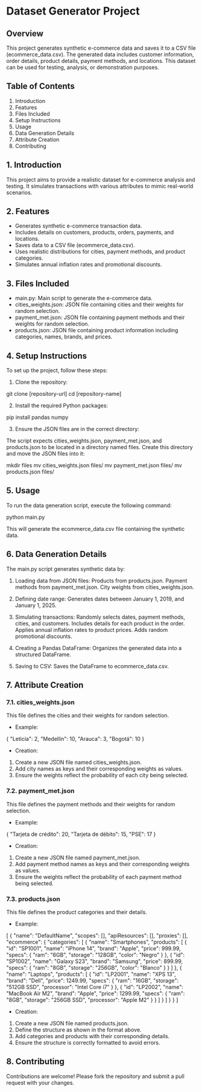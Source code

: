 # Dataset Generator Project

## Overview

This project generates synthetic e-commerce data and saves it to a CSV file (ecommerce_data.csv). The generated data includes customer information, order details, product details, payment methods, and locations. This dataset can be used for testing, analysis, or demonstration purposes.

## Table of Contents

1. Introduction
2. Features
3. Files Included
4. Setup Instructions
5. Usage
6. Data Generation Details
7. Attribute Creation
8. Contributing

## 1. Introduction

This project aims to provide a realistic dataset for e-commerce analysis and testing. It simulates transactions with various attributes to mimic real-world scenarios.

## 2. Features

* Generates synthetic e-commerce transaction data.
* Includes details on customers, products, orders, payments, and locations.
* Saves data to a CSV file (ecommerce_data.csv).
* Uses realistic distributions for cities, payment methods, and product categories.
* Simulates annual inflation rates and promotional discounts.

## 3. Files Included

* main.py: Main script to generate the e-commerce data.
* cities_weights.json: JSON file containing cities and their weights for random selection.
* payment_met.json: JSON file containing payment methods and their weights for random selection.
* products.json: JSON file containing product information including categories, names, brands, and prices.

## 4. Setup Instructions

To set up the project, follow these steps:

1. Clone the repository:

git clone [repository-url]
cd [repository-name]

2. Install the required Python packages:

pip install pandas numpy

3. Ensure the JSON files are in the correct directory:

The script expects cities_weights.json, payment_met.json, and products.json to be located in a directory named files. Create this directory and move the JSON files into it:

mkdir files
mv cities_weights.json files/
mv payment_met.json files/
mv products.json files/

## 5. Usage

To run the data generation script, execute the following command:

python main.py

This will generate the ecommerce_data.csv file containing the synthetic data.

## 6. Data Generation Details

The main.py script generates synthetic data by:

1. Loading data from JSON files:
Products from products.json.
Payment methods from payment_met.json.
City weights from cities_weights.json.

2. Defining date range:
Generates dates between January 1, 2019, and January 1, 2025.

3. Simulating transactions:
Randomly selects dates, payment methods, cities, and customers.
Includes details for each product in the order.
Applies annual inflation rates to product prices.
Adds random promotional discounts.

4. Creating a Pandas DataFrame:
Organizes the generated data into a structured DataFrame.

5. Saving to CSV:
Saves the DataFrame to ecommerce_data.csv.

## 7. Attribute Creation

### 7.1. cities_weights.json

This file defines the cities and their weights for random selection.

* Example:

{
"Leticia": 2,
"Medellín": 10,
"Arauca": 3,
"Bogotá": 10
}

* Creation:
1. Create a new JSON file named cities_weights.json.
2. Add city names as keys and their corresponding weights as values.
3. Ensure the weights reflect the probability of each city being selected.

### 7.2. payment_met.json

This file defines the payment methods and their weights for random selection.

* Example:

{
"Tarjeta de crédito": 20,
"Tarjeta de débito": 15,
"PSE": 17
}

* Creation:
1. Create a new JSON file named payment_met.json.
2. Add payment method names as keys and their corresponding weights as values.
3. Ensure the weights reflect the probability of each payment method being selected.

### 7.3. products.json

This file defines the product categories and their details.

* Example:

[
{
"name": "DefaultName",
"scopes": [],
"apiResources": [],
"proxies": [],
"ecommerce": {
"categories": [
{
"name": "Smartphones",
"products": [
{
"id": "SP1001",
"name": "iPhone 14",
"brand": "Apple",
"price": 999.99,
"specs": {
"ram": "6GB",
"storage": "128GB",
"color": "Negro"
}
},
{
"id": "SP1002",
"name": "Galaxy S23",
"brand": "Samsung",
"price": 899.99,
"specs": {
"ram": "8GB",
"storage": "256GB",
"color": "Blanco"
}
}
]
},
{
"name": "Laptops",
"products": [
{
"id": "LP2001",
"name": "XPS 13",
"brand": "Dell",
"price": 1249.99,
"specs": {
"ram": "16GB",
"storage": "512GB SSD",
"processor": "Intel Core i7"
}
},
{
"id": "LP2002",
"name": "MacBook Air M2",
"brand": "Apple",
"price": 1299.99,
"specs": {
"ram": "8GB",
"storage": "256GB SSD",
"processor": "Apple M2"
}
}
]
}
]
}
}
]

* Creation:
1. Create a new JSON file named products.json.
2. Define the structure as shown in the format above.
3. Add categories and products with their corresponding details.
4. Ensure the structure is correctly formatted to avoid errors.

## 8. Contributing

Contributions are welcome! Please fork the repository and submit a pull request with your changes.